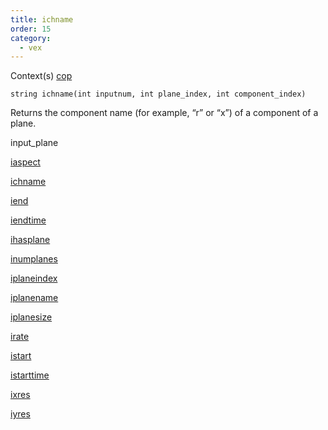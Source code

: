 ```yaml
---
title: ichname
order: 15
category:
  - vex
---
```


Context(s)
[cop](../contexts/cop.html)

`string ichname(int inputnum, int plane_index, int component_index)`

Returns the component name (for example, “r” or “x”) of a component of a plane.

input_plane

[iaspect](iaspect.html)

[ichname](ichname.html)

[iend](iend.html)

[iendtime](iendtime.html)

[ihasplane](ihasplane.html)

[inumplanes](inumplanes.html)

[iplaneindex](iplaneindex.html)

[iplanename](iplanename.html)

[iplanesize](iplanesize.html)

[irate](irate.html)

[istart](istart.html)

[istarttime](istarttime.html)

[ixres](ixres.html)

[iyres](iyres.html)
